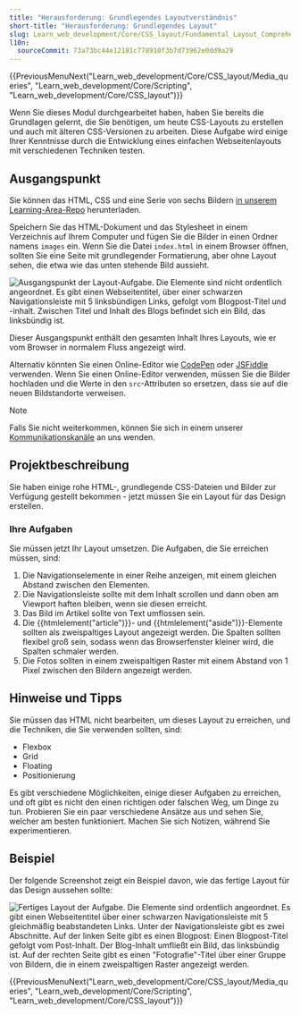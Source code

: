 ```yaml
---
title: "Herausforderung: Grundlegendes Layoutverständnis"
short-title: "Herausforderung: Grundlegendes Layout"
slug: Learn_web_development/Core/CSS_layout/Fundamental_Layout_Comprehension
l10n:
  sourceCommit: 73a73bc44e12181c778910f3b7d73962e0dd9a29
---
```


{{PreviousMenuNext("Learn_web_development/Core/CSS_layout/Media_queries", "Learn_web_development/Core/Scripting", "Learn_web_development/Core/CSS_layout")}}

Wenn Sie dieses Modul durchgearbeitet haben, haben Sie bereits die Grundlagen gelernt, die Sie benötigen, um heute CSS-Layouts zu erstellen und auch mit älteren CSS-Versionen zu arbeiten. Diese Aufgabe wird einige Ihrer Kenntnisse durch die Entwicklung eines einfachen Webseitenlayouts mit verschiedenen Techniken testen.

## Ausgangspunkt

Sie können das HTML, CSS und eine Serie von sechs Bildern [in unserem Learning-Area-Repo](https://github.com/mdn/learning-area/tree/main/css/css-layout/fundamental-layout-comprehension) herunterladen.

Speichern Sie das HTML-Dokument und das Stylesheet in einem Verzeichnis auf Ihrem Computer und fügen Sie die Bilder in einen Ordner namens `images` ein. Wenn Sie die Datei `index.html` in einem Browser öffnen, sollten Sie eine Seite mit grundlegender Formatierung, aber ohne Layout sehen, die etwa wie das unten stehende Bild aussieht.

![Ausgangspunkt der Layout-Aufgabe. Die Elemente sind nicht ordentlich angeordnet. Es gibt einen Webseitentitel, über einer schwarzen Navigationsleiste mit 5 linksbündigen Links, gefolgt vom Blogpost-Titel und -inhalt. Zwischen Titel und Inhalt des Blogs befindet sich ein Bild, das linksbündig ist.](layout-task-start.png)

Dieser Ausgangspunkt enthält den gesamten Inhalt Ihres Layouts, wie er vom Browser in normalem Fluss angezeigt wird.

Alternativ könnten Sie einen Online-Editor wie [CodePen](https://codepen.io/) oder [JSFiddle](https://jsfiddle.net/) verwenden.
Wenn Sie einen Online-Editor verwenden, müssen Sie die Bilder hochladen und die Werte in den `src`-Attributen so ersetzen, dass sie auf die neuen Bildstandorte verweisen.

> [!NOTE]
> Falls Sie nicht weiterkommen, können Sie sich in einem unserer [Kommunikationskanäle](/de/docs/MDN/Community/Communication_channels) an uns wenden.

## Projektbeschreibung

Sie haben einige rohe HTML-, grundlegende CSS-Dateien und Bilder zur Verfügung gestellt bekommen - jetzt müssen Sie ein Layout für das Design erstellen.

### Ihre Aufgaben

Sie müssen jetzt Ihr Layout umsetzen. Die Aufgaben, die Sie erreichen müssen, sind:

1. Die Navigationselemente in einer Reihe anzeigen, mit einem gleichen Abstand zwischen den Elementen.
2. Die Navigationsleiste sollte mit dem Inhalt scrollen und dann oben am Viewport haften bleiben, wenn sie diesen erreicht.
3. Das Bild im Artikel sollte von Text umflossen sein.
4. Die {{htmlelement("article")}}- und {{htmlelement("aside")}}-Elemente sollten als zweispaltiges Layout angezeigt werden. Die Spalten sollten flexibel groß sein, sodass wenn das Browserfenster kleiner wird, die Spalten schmaler werden.
5. Die Fotos sollten in einem zweispaltigen Raster mit einem Abstand von 1 Pixel zwischen den Bildern angezeigt werden.

## Hinweise und Tipps

Sie müssen das HTML nicht bearbeiten, um dieses Layout zu erreichen, und die Techniken, die Sie verwenden sollten, sind:

- Flexbox
- Grid
- Floating
- Positionierung

Es gibt verschiedene Möglichkeiten, einige dieser Aufgaben zu erreichen, und oft gibt es nicht den einen richtigen oder falschen Weg, um Dinge zu tun. Probieren Sie ein paar verschiedene Ansätze aus und sehen Sie, welcher am besten funktioniert. Machen Sie sich Notizen, während Sie experimentieren.

## Beispiel

Der folgende Screenshot zeigt ein Beispiel davon, wie das fertige Layout für das Design aussehen sollte:

![Fertiges Layout der Aufgabe. Die Elemente sind ordentlich angeordnet. Es gibt einen Webseitentitel über einer schwarzen Navigationsleiste mit 5 gleichmäßig beabstandeten Links. Unter der Navigationsleiste gibt es zwei Abschnitte. Auf der linken Seite gibt es einen Blogpost: Einen Blogpost-Titel gefolgt vom Post-Inhalt. Der Blog-Inhalt umfließt ein Bild, das linksbündig ist. Auf der rechten Seite gibt es einen "Fotografie"-Titel über einer Gruppe von Bildern, die in einem zweispaltigen Raster angezeigt werden.](layout-task-complete.png)

{{PreviousMenuNext("Learn_web_development/Core/CSS_layout/Media_queries", "Learn_web_development/Core/Scripting", "Learn_web_development/Core/CSS_layout")}}
